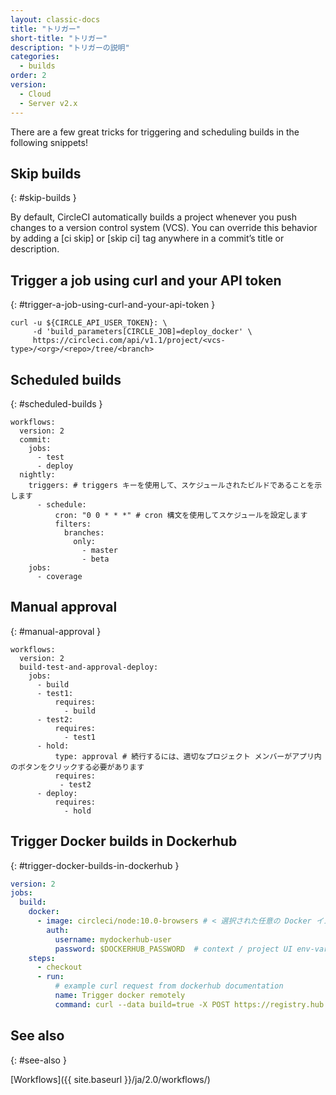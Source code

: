 ```yaml
---
layout: classic-docs
title: "トリガー"
short-title: "トリガー"
description: "トリガーの説明"
categories:
  - builds
order: 2
version:
  - Cloud
  - Server v2.x
---
```



There are a few great tricks for triggering and scheduling builds in the following snippets!

## Skip builds
{: #skip-builds }

By default, CircleCI automatically builds a project whenever you push changes to a version control system (VCS). You can override this behavior by adding a [ci skip] or [skip ci] tag anywhere in a commit’s title or description.


## Trigger a job using curl and your API token
{: #trigger-a-job-using-curl-and-your-api-token }

```
curl -u ${CIRCLE_API_USER_TOKEN}: \
     -d 'build_parameters[CIRCLE_JOB]=deploy_docker' \
     https://circleci.com/api/v1.1/project/<vcs-type>/<org>/<repo>/tree/<branch>
```

## Scheduled builds
{: #scheduled-builds }

```
workflows:
  version: 2
  commit:
    jobs:
      - test
      - deploy
  nightly:
    triggers: # triggers キーを使用して、スケジュールされたビルドであることを示します
      - schedule:
          cron: "0 0 * * *" # cron 構文を使用してスケジュールを設定します
          filters:
            branches:
              only:
                - master
                - beta
    jobs:
      - coverage
```

## Manual approval
{: #manual-approval }

```
workflows:
  version: 2
  build-test-and-approval-deploy:
    jobs:
      - build
      - test1:
          requires:
            - build
      - test2:
          requires:
            - test1
      - hold:
          type: approval # 続行するには、適切なプロジェクト メンバーがアプリ内のボタンをクリックする必要があります
          requires:
           - test2
      - deploy:
          requires:
            - hold
```

## Trigger Docker builds in Dockerhub
{: #trigger-docker-builds-in-dockerhub }

```yaml
version: 2
jobs:
  build:
    docker:
      - image: circleci/node:10.0-browsers # < 選択された任意の Docker イメージ
        auth:
          username: mydockerhub-user
          password: $DOCKERHUB_PASSWORD  # context / project UI env-var reference
    steps:
      - checkout
      - run:
          # example curl request from dockerhub documentation
          name: Trigger docker remotely
          command: curl --data build=true -X POST https://registry.hub.docker.com/u/svendowideit/testhook/trigger/be579c82-7c0e-11e4-81c4-0242ac110020/
```

## See also
{: #see-also }

[Workflows]({{ site.baseurl }}/ja/2.0/workflows/)
